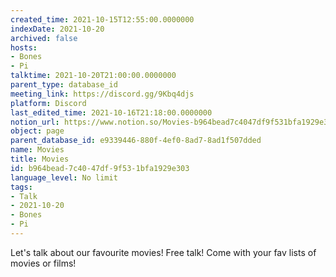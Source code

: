 ```yaml
---
created_time: 2021-10-15T12:55:00.0000000
indexDate: 2021-10-20
archived: false
hosts:
- Bones
- Pi
talktime: 2021-10-20T21:00:00.0000000
parent_type: database_id
meeting_link: https://discord.gg/9Kbq4djs
platform: Discord
last_edited_time: 2021-10-16T21:18:00.0000000
notion_url: https://www.notion.so/Movies-b964bead7c4047df9f531bfa1929e303
object: page
parent_database_id: e9339446-880f-4ef0-8ad7-8ad1f507dded
name: Movies
title: Movies
id: b964bead-7c40-47df-9f53-1bfa1929e303
language_level: No limit
tags:
- Talk
- 2021-10-20
- Bones
- Pi
---
```


Let's talk about our favourite movies!
Free talk! Come with your fav lists of movies or films!


